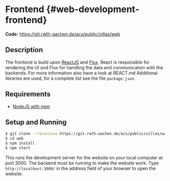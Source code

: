 # Frontend {#web-development-frontend}

**Code:** https://git.rwth-aachen.de/acs/public/villas/web

## Description

The frontend is build upon [ReactJS](https://facebook.github.io/react/) and [Flux](https://facebook.github.io/flux/).
React is responsible for rendering the UI and Flux for handling the data and communication with the backends. For more information also have a look at REACT.md
Additional libraries are used, for a complete list see the file `package.json`.

## Requirements

- [NodeJS with npm](https://nodejs.org/en/)

## Setup and Running

```bash
$ git clone --recursive https://git.rwth-aachen.de/acs/public/villas/web.git
$ cd web
$ npm install
$ npm start
```

This runs the development server for the website on your local computer at port 3000.
The backend must be running to make the website work. 
Type `http://localhost:3000/` in the address field of your browser to open the website.
